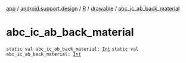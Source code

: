 [app](../../../index.md) / [android.support.design](../../index.md) / [R](../index.md) / [drawable](index.md) / [abc_ic_ab_back_material](.)

# abc_ic_ab_back_material

`static val abc_ic_ab_back_material: `[`Int`](https://kotlinlang.org/api/latest/jvm/stdlib/kotlin/-int/index.html)
`static val abc_ic_ab_back_material: `[`Int`](https://kotlinlang.org/api/latest/jvm/stdlib/kotlin/-int/index.html)